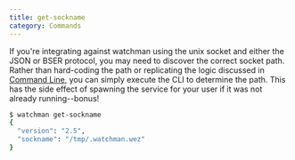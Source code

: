 ```yaml
---
title: get-sockname
category: Commands
---
```


If you're integrating against watchman using the unix socket and either the JSON
or BSER protocol, you may need to discover the correct socket path. Rather than
hard-coding the path or replicating the logic discussed in
[Command Line](/watchman/docs/cli-options.html), you can simply execute the CLI
to determine the path. This has the side effect of spawning the service for your
user if it was not already running--bonus!

```bash
$ watchman get-sockname
{
  "version": "2.5",
  "sockname": "/tmp/.watchman.wez"
}
```
